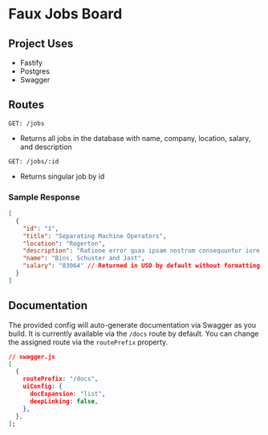 # Faux Jobs Board

## Project Uses

- Fastify
- Postgres
- Swagger

## Routes

`GET: /jobs`
- Returns all jobs in the database with name, company, location, salary, and description

`GET: /jobs/:id`
- Returns singular job by id

### Sample Response
```json
[
  {
    "id": "1",
    "title": "Separating Machine Operators",
    "location": "Rogerton",
    "description": "Ratione error quas ipsam nostrum consequuntur iure nam.",
    "name": "Bins, Schuster and Jast",
    "salary": "83064" // Returned in USD by default without formatting
  }
]
```

## Documentation
The provided config will auto-generate documentation via Swagger as you build. It is currently available via the `/docs` route by default.
You can change the assigned route via the `routePrefix` property. 

```json
// swagger.js
[
  {
    routePrefix: "/docs",
    uiConfig: {
      docExpansion: "list",
      deepLinking: false,
    },
  },
];
```